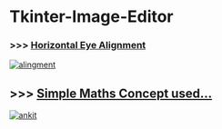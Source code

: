 # Tkinter-Image-Editor

### >>> [Horizontal Eye Alignment](https://github.com/imvickykumar999/Tkinter-Image_Editor/blob/main/image%20editor/message.png)

[![alingment](https://github.com/imvickykumar999/Tkinter-Image_Editor/blob/main/screenshot%20.png?raw=true)](https://github.com/imvickykumar999/Tkinter-Image_Editor/blob/main/image%20editor/editor.py)
 
## >>> [Simple Maths Concept used...](https://raw.githubusercontent.com/imvickykumar999/Tkinter-Image_Editor/main/eye_xml.png)

[![ankit](https://raw.githubusercontent.com/imvickykumar999/Tkinter-Image_Editor/main/Screenshot_20201129-085135_Instagram.jpg)](
https://github.com/imvickykumar999/Tkinter-Image_Editor/blob/6cf237fb5de6c8644bb836991f45b308807f8d34/image%20editor/editor.py#L145)
